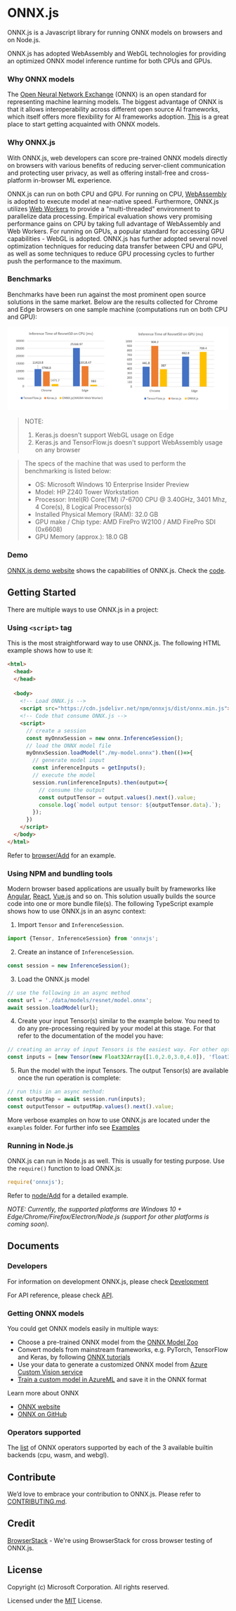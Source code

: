 # ONNX.js
ONNX.js is a Javascript library for running ONNX models on browsers and on Node.js.

ONNX.js has adopted WebAssembly and WebGL technologies for providing an optimized ONNX model inference runtime for both CPUs and GPUs.

### Why ONNX models
The [Open Neural Network Exchange](http://onnx.ai/) (ONNX) is an open standard for representing machine learning models. The biggest advantage of ONNX is that it allows interoperability across different open source AI frameworks, which itself offers more flexibility for AI frameworks adoption.  [This](#Getting-ONNX-models) is a great place to start getting acquainted with ONNX models.

### Why ONNX.js
With ONNX.js, web developers can score pre-trained ONNX models directly on browsers with various benefits of reducing server-client communication and protecting user privacy, as well as offering install-free and cross-platform in-browser ML experience.

ONNX.js can run on both CPU and GPU. For running on CPU, [WebAssembly](https://developer.mozilla.org/en-US/docs/WebAssembly) is adopted to execute model at near-native speed. Furthermore, ONNX.js utilizes [Web Workers](https://developer.mozilla.org/en-US/docs/Web/API/Web_Workers_API/Using_web_workers) to provide a "multi-threaded" environment to parallelize data processing. Empirical evaluation shows very promising performance gains on CPU by taking full advantage of WebAssembly and Web Workers. For running on GPUs, a popular standard for accessing GPU capabilities - WebGL is adopted. ONNX.js has further adopted several novel optimization techniques for reducing data transfer between CPU and GPU, as well as some techniques to reduce GPU processing cycles to further push the performance to the maximum.

### Benchmarks

Benchmarks have been run against the most prominent open source solutions in the same market. Below are the results collected for Chrome and Edge browsers on one sample machine (computations run on both CPU and GPU):

![alt text](./docs/perf-resnet50.png "Resnet50 Perf numbers")

> NOTE:
>   1. Keras.js doesn't support WebGL usage on Edge
>   2. Keras.js and TensorFlow.js doesn't support WebAssembly usage on any browser

> The specs of the machine that was used to perform the benchmarking is listed below:
> * OS:	Microsoft Windows 10 Enterprise Insider Preview
> * Model: HP Z240 Tower Workstation
> * Processor:	Intel(R) Core(TM) i7-6700 CPU @ 3.40GHz, 3401 Mhz, 4 Core(s), 8 Logical Processor(s)
> * Installed Physical Memory (RAM): 32.0 GB
> * GPU make / Chip type: AMD FirePro W2100 / AMD FirePro SDI (0x6608)
> * GPU Memory (approx.): 18.0 GB

### Demo

[ONNX.js demo website](https://microsoft.github.io/onnxjs-demo/) shows the capabilities of ONNX.js. Check the [code](https://github.com/Microsoft/onnxjs-demo).

## Getting Started
There are multiple ways to use ONNX.js in a project:

### Using `<script>` tag

This is the most straightforward way to use ONNX.js. The following HTML example shows how to use it:

```html
<html>
  <head>
  </head>

  <body>
    <!-- Load ONNX.js -->
    <script src="https://cdn.jsdelivr.net/npm/onnxjs/dist/onnx.min.js"></script>
    <!-- Code that consume ONNX.js -->
    <script>
      // create a session
      const myOnnxSession = new onnx.InferenceSession();
      // load the ONNX model file
      myOnnxSession.loadModel("./my-model.onnx").then(()=>{
        // generate model input
        const inferenceInputs = getInputs();
        // execute the model
        session.run(inferenceInputs).then(output=>{
          // consume the output
          const outputTensor = output.values().next().value;
          console.log(`model output tensor: ${outputTensor.data}.`);
        });
      })
    </script>
  </body>
</html>
```

Refer to [browser/Add](./examples/browser/add) for an example.

### Using NPM and bundling tools

Modern browser based applications are usually built by frameworks like [Angular](https://angular.io/), [React](https://reactjs.org/), [Vue.js](https://vuejs.org/) and so on. This solution usually builds the source code into one or more bundle file(s). The following TypeScript example shows how to use ONNX.js in an async context:

1. Import `Tensor` and `InferenceSession`.
```ts
import {Tensor, InferenceSession} from 'onnxjs';
```

2. Create an instance of `InferenceSession`.
```ts
const session = new InferenceSession();
```

3. Load the ONNX.js model
```ts
// use the following in an async method
const url = './data/models/resnet/model.onnx';
await session.loadModel(url);
```

4. Create your input Tensor(s) similar to the example below. You need to do any pre-processing required by
your model at this stage. For that refer to the documentation of the model you have:
```javascript
// creating an array of input Tensors is the easiest way. For other options see the API documentation
const inputs = [new Tensor(new Float32Array([1.0,2.0,3.0,4.0]), 'float32', [2,2])];
```
5. Run the model with the input Tensors. The output Tensor(s) are available once the run operation is complete:
```javascript
// run this in an async method:
const outputMap = await session.run(inputs);
const outputTensor = outputMap.values().next().value;
```
More verbose examples on how to use ONNX.js are located under the `examples` folder. For further info see [Examples](./examples/README.md)

### Running in Node.js

ONNX.js can run in Node.js as well. This is usually for testing purpose. Use the `require()` function to load ONNX.js:
```js
require('onnxjs');
```

Refer to [node/Add](./examples/node/add) for a detailed example.

*NOTE: Currently, the supported platforms are Windows 10 + Edge/Chrome/Firefox/Electron/Node.js (support for other platforms is coming soon).*

## Documents

### Developers
For information on development ONNX.js, please check [Development](./docs/development.md)

For API reference, please check [API](./docs/api.md).

### Getting ONNX models
You could get ONNX models easily in multiple ways:
- Choose a pre-trained ONNX model from the [ONNX Model Zoo](https://github.com/onnx/models)
- Convert models from mainstream frameworks, e.g. PyTorch, TensorFlow and Keras, by following [ONNX tutorials](https://github.com/onnx/tutorials)
- Use your data to generate a customized ONNX model from [Azure Custom Vision service](https://docs.microsoft.com/en-us/azure/cognitive-services/Custom-Vision-Service/home)
- [Train a custom model in AzureML](https://github.com/Azure/MachineLearningNotebooks/tree/master/training) and save it in the ONNX format

Learn more about ONNX
- [ONNX website](http://onnx.ai/)
- [ONNX on GitHub](https://github.com/onnx/onnx)

### Operators supported
The [list](./docs/operators.md) of ONNX operators supported by each of the 3 available builtin backends (cpu, wasm, and webgl).

## Contribute
We’d love to embrace your contribution to ONNX.js. Please refer to [CONTRIBUTING.md](./CONTRIBUTING.md).

## Credit
[BrowserStack](https://www.browserstack.com/) - We're using BrowserStack for cross browser testing of ONNX.js. 

## License
Copyright (c) Microsoft Corporation. All rights reserved.

Licensed under the [MIT](./LICENSE) License.
